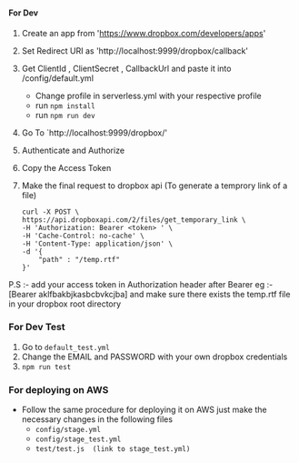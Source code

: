 <!--
title: TODO
description: Connect to Dropbox's API using AWS Lambda.
layout: Doc
framework: v1
platform: AWS
language: nodeJS
priority: 10
authorLink: 'https://github.com/serverless'
authorName: Jay Deshmukh
authorAvatar: 'https://avatars0.githubusercontent.com/u/38460988?v=4&s=140'
-->

### 

#### For Dev 
1. Create an app from 'https://www.dropbox.com/developers/apps'
2. Set Redirect URI as 'http://localhost:9999/dropbox/callback'
3. Get ClientId , ClientSecret ,  CallbackUrl and paste it into /config/default.yml
    - Change profile in serverless.yml with your respective profile 
    - run `npm install`
    - run `npm run dev`
4. Go To  `http://localhost:9999/dropbox/'
5. Authenticate and Authorize
6. Copy the Access Token
7. Make the final request to dropbox api (To generate a temprory link of a file)

    ```
    curl -X POST \
    https://api.dropboxapi.com/2/files/get_temporary_link \
    -H 'Authorization: Bearer <token> ' \
    -H 'Cache-Control: no-cache' \
    -H 'Content-Type: application/json' \
    -d '{
        "path" : "/temp.rtf" 
    }'

P.S :-  add your access token in Authorization header after Bearer eg :- [Bearer aklfbakbjkasbcbvkcjba] and make sure there exists the temp.rtf file in your dropbox root directory

### For Dev Test 

1. Go to `default_test.yml`
2. Change the EMAIL and PASSWORD with your own dropbox credentials 
3. `npm run test` 


### For deploying on AWS
-  Follow the same procedure for deploying it on AWS just make the necessary changes in the following files
    - `config/stage.yml`
    - `config/stage_test.yml`
    - `test/test.js  (link to stage_test.yml)`
